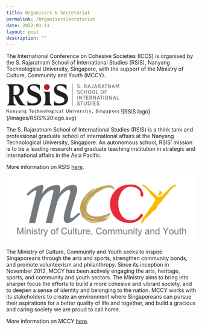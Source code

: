 ```yaml
---
title: Organisers & Secretariat
permalink: /OrganisersSecretariat
date: 2022-01-11
layout: post
description: ""
---
```

The International Conference on Cohesive Societies (ICCS) is organised by the S. Rajaratnam School of International Studies (RSIS), Nanyang Technological University, Singapore, with the support of the Ministry of Culture, Community and Youth (MCCY). 

<img src="/images/RSIS%20logo.svg" width="300" height="auto">
![RSIS logo](/images/RSIS%20logo.svg)

The S. Rajaratnam School of International Studies (RSIS) is a think tank and professional graduate school of international affairs at the Nanyang Technological University, Singapore. An autonomous school, RSIS’ mission is to be a leading research and graduate teaching institution in strategic and international affairs in the Asia Pacific.

More information on RSIS [here](www.rsis.edu.sg).

![MCCY logo](/images/MCCY%20logo.jpg)

The Ministry of Culture, Community and Youth seeks to inspire Singaporeans through the arts and sports, strengthen community bonds, and promote volunteerism and philanthropy. Since its inception in November 2012, MCCY has been actively engaging the arts, heritage, sports, and community and youth sectors. The Ministry aims to bring into sharper focus the efforts to build a more cohesive and vibrant society, and to deepen a sense of identity and belonging to the nation. MCCY works with its stakeholders to create an environment where Singaporeans can pursue their aspirations for a better quality of life and together, and build a gracious and caring society we are proud to call home.

More information on MCCY [here](www.mccy.gov.sg).
